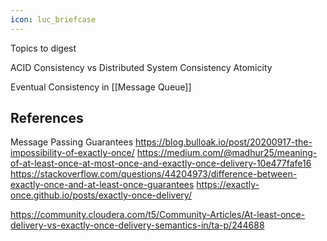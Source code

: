 ```yaml
---
icon: luc_briefcase
---
```

Topics to digest

ACID Consistency vs Distributed System Consistency
Atomicity

Eventual Consistency in [[Message Queue]]

## References

Message Passing Guarantees
https://blog.bulloak.io/post/20200917-the-impossibility-of-exactly-once/
https://medium.com/@madhur25/meaning-of-at-least-once-at-most-once-and-exactly-once-delivery-10e477fafe16
https://stackoverflow.com/questions/44204973/difference-between-exactly-once-and-at-least-once-guarantees
https://exactly-once.github.io/posts/exactly-once-delivery/

https://community.cloudera.com/t5/Community-Articles/At-least-once-delivery-vs-exactly-once-delivery-semantics-in/ta-p/244688
